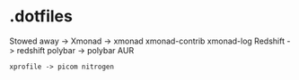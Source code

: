 # .dotfiles

Stowed away ->
	Xmonad -> xmonad xmonad-contrib xmonad-log
	Redshift -> redshift
	polybar -> polybar AUR

	xprofile -> picom nitrogen
